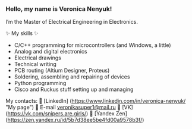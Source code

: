 ### Hello, my name is Veronica Nenyuk!
<!--**VeronicaBionicle/VeronicaBionicle** is a ✨ _special_ ✨ repository because its `README.md` (this file) appears on your GitHub profile.-->
I’m the Master of Electrical Engineering in Electronics.

✨ My skills ✨
+ C/C++ programming for microcontrollers (and Windows, a little)
+ Analog and digital electronics
+ Electrical drawings
+ Technical writing
+ PCB routing (Altium Designer, Proteus)
+ Soldering, assembling and repairing of devices
+ Python programming
+ Cisco and Ruckus stuff setting up and managing  

My contacts:
💬 [LinkedIn] (https://www.linkedin.com/in/veronica-nenyuk/ "My page")
💬 E-mail <veronikasuper1@mail.ru>
💬 [VK] (https://vk.com/snipers.are.girls/)
💬 [Yandex Zen] (https://zen.yandex.ru/id/5b7d38ee5be4fd00a9578b3f/)
